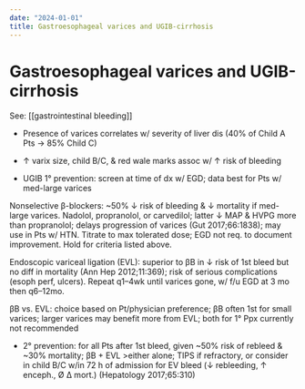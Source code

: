 ```yaml
---
date: "2024-01-01"
title: Gastroesophageal varices and UGIB-cirrhosis
---
```


# Gastroesophageal varices and UGIB-cirrhosis

See: [[gastrointestinal bleeding]]

* Presence of varices correlates w/ severity of liver dis (40% of Child A Pts → 85% Child C)

* ↑ varix size, child B/C, & red wale marks assoc w/ ↑ risk of bleeding

* UGIB 1° prevention: screen at time of dx w/ EGD; data best for Pts w/ med-large varices

Nonselective β-blockers: ~50% ↓ risk of bleeding & ↓ mortality if med-large varices. Nadolol, propranolol, or carvedilol; latter ↓ MAP & HVPG more than propranolol; delays progression of varices (Gut 2017;66:1838); may use in Pts w/ HTN. Titrate to max tolerated dose; EGD not req. to document improvement. Hold for criteria listed above.

Endoscopic variceal ligation (EVL): superior to βB in ↓ risk of 1st bleed but no diff in mortality (Ann Hep 2012;11:369); risk of serious complications (esoph perf, ulcers). Repeat q1–4wk until varices gone, w/ f/u EGD at 3 mo then q6–12mo.

βB vs. EVL: choice based on Pt/physician preference; βB often 1st for small varices; larger varices may benefit more from EVL; both for 1° Ppx currently not recommended

* 2° prevention: for all Pts after 1st bleed, given ~50% risk of rebleed & ~30% mortality; βB + EVL >either alone; TIPS if refractory, or consider in child B/C w/in 72 h of admission for EV bleed (↓ rebleeding, ↑ enceph., Ø Δ mort.) (Hepatology 2017;65:310)
